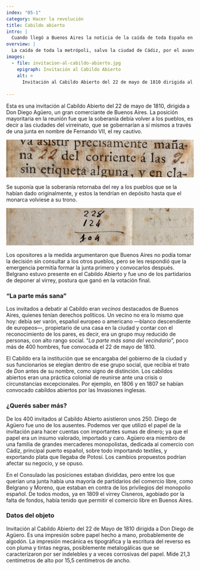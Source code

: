 ```yaml
---
index: "05-1"
category: Hacer la revolución 
title: Cabildo abierto
intro: |
  Cuando llegó a Buenos Aires la noticia de la caída de toda España en manos francesas, un grupo de revolucionarios, entre quienes estaba Belgrano, actuó para destituir al virrey y crear un gobierno autónomo.
overview: |
  La caída de toda la metrópoli, salvo la ciudad de Cádiz, por el avance militar francés de principios de 1810 significó para muchos que la autoridad del virrey Cisneros había caducado en el Río de la Plata. Un grupo se movilizó y presionó para convocar un cabildo abierto para lidiar con la emergencia.
images:
  - file: invitacion-al-cabildo-abierto.jpg
    epigraph: Invitación al Cabildo Abierto
    alt: >
      Invitación al Cabildo Abierto del 22 de mayo de 1810 dirigida al Señor Don Diego Agüero. Pero Agüero no asistió a esta asamblea y utilizó el papel para hacer cuentas con importantes sumas de dinero y, el 27 de septiembre de ese año, enviar con quien estuviese a su servicio, probablemente una persona esclavizada o un criado, un acuse de recibo dirigido a un tal Lezica.  En la invitación se lee escrito en tipos móviles el siguiente texto: El excelentísimo Cabildo convoca a vuestra (espacio en blanco) para se sirva asistir precisamente mañana 22 del corriente a las 9 sin etiqueta alguna, y en clase de vecino al Cabildo abierto, que con anuencia del Excelentísimo Señor Virrey ha acordado celebrar, debiendo manifestar esta esquela a Tropas que guarnezcan las avenidas de esta Plaza, para que se le permita pasar libremente.  Luego de un espacio en blanco dice: Señor Don. Y con caligrafía a mano figura escrito el nombre Diego Aguero.  La fecha y hora de la invitación también están escritas a mano.

---
```


Esta es una invitación al Cabildo Abierto del 22 de mayo de 1810, dirigida a Don Diego Agüero, un gran comerciante de Buenos Aires. La posición mayoritaria en la reunión fue que la soberanía debía volver a los pueblos, es decir a las ciudades del virreinato, que se gobernarían a sí mismos a través de una junta en nombre de Fernando VII, el rey cautivo.

![Detalle del objeto](./eje05-1-a.jpg)

Se suponía que la soberanía retornaba del rey a los pueblos que se la habían dado originalmente, y estos la tendrían en depósito hasta que el monarca volviese a su trono.

![Detalle del objeto](./eje05-1-b.jpg)

Los opositores a la medida argumentaron que Buenos Aires no podía tomar la decisión sin consultar a los otros pueblos, pero se les respondió que la emergencia permitía formar la junta primero y convocarlos después. Belgrano estuvo presente en el Cabildo Abierto y fue uno de los partidarios de deponer al virrey, postura que ganó en la votación final.

### “La parte más sana”
Los invitados a debatir al Cabildo eran *vecinos* destacados de Buenos Aires, quienes tenían derechos políticos. Un vecino no era lo mismo que hoy: debía ser varón, español europeo o americano ―blanco descendiente de europeos―, propietario de una casa en la ciudad y contar con el reconocimiento de los pares, es decir, era un grupo muy reducido de personas, con alto rango social. “*La parte más sana del vecindario*”, poco más de 400 hombres, fue convocada el 22 de mayo de 1810.

El Cabildo era la institución que se encargaba del gobierno de la ciudad y sus funcionarios se elegían dentro de ese grupo social, que recibía el trato de *Don* antes de su nombre, como signo de distinción. Los cabildos abiertos eran una práctica colonial de reunirse ante una crisis o circunstancias excepcionales. Por ejemplo, en 1806 y en 1807 se habían convocado cabildos abiertos por las Invasiones inglesas.

### ¿Querés saber más?
De los 400 invitados al Cabildo Abierto asistieron unos 250. Diego de Agüero fue uno de los ausentes. Podemos ver que utilizó el papel de la invitación para hacer cuentas con importantes sumas de dinero; ya que el papel era un insumo valorado, importado y caro. Agüero era miembro de una familia de grandes mercaderes monopolistas, dedicada al comercio con Cádiz, principal puerto español, sobre todo importando textiles, y exportando plata que llegaba de Potosí. Los cambios propuestos podrían afectar su negocio, y se opuso.

En el Consulado las posiciones estaban divididas, pero entre los que querían una junta había una mayoría de partidarios del comercio libre, como Belgrano y Moreno, que estaban en contra de los privilegios del monopolio español. De todos modos, ya en 1809 el virrey Cisneros, agobiado por la falta de fondos, había tenido que permitir el comercio libre en Buenos Aires.

### Datos del objeto
Invitación al Cabildo Abierto del 22 de Mayo de 1810 dirigida a Don Diego de Agüero.
Es una impresión sobre papel hecho a mano, probablemente de algodón. La impresión mecánica es tipográfica y la escritura del reverso es con pluma y tintas negras, posiblemente metalogálicas que se caracterizaron por ser indelebles y a veces corrosivas del papel.
Mide 21,3 centímetros de alto por 15,5 centímetros de ancho.

